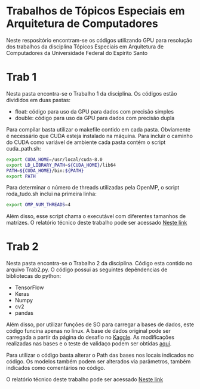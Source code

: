# Trabalhos de Tópicos Especiais em Arquitetura de Computadores
Neste respositório encontram-se os códigos utilizando GPU para resolução dos trabalhos da disciplina Tópicos Especiais em Arquitetura de Computadores da Universidade Federal do Espírito Santo

# Trab 1
Nesta pasta encontra-se o Trabalho 1 da disciplina. Os códigos estão divididos em duas pastas:
- float: código para uso da GPU para dados com precisão simples
- double: código para uso da GPU para dados com precisão dupla

Para compilar basta utilizar o makefile contido em cada pasta. Obviamente é necessário que CUDA esteja instalado na máquina. Para incluir o caminho do CUDA como variável de ambiente cada pasta contém o script cuda_path.sh:
```sh
export CUDA_HOME=/usr/local/cuda-8.0 
export LD_LIBRARY_PATH=${CUDA_HOME}/lib64 
PATH=${CUDA_HOME}/bin:${PATH} 
export PATH
```
Para determinar o número de threads utilizadas pela OpenMP, o script roda_tudo.sh inclui na primeira linha:
```sh
export OMP_NUM_THREADS=4
```
Além disso, esse script chama o executável com diferentes tamanhos de matrizes.
O relatório técnico deste trabalho pode ser acessado [Neste link](https://arxiv.org/abs/1905.03641)

# Trab 2
Nesta pasta encontra-se o Trabalho 2 da disciplina. Código esta contido no arquivo Trab2.py. O código possui as seguintes depêndencias de bibliotecas do python:
- TensorFlow
- Keras
- Numpy
- cv2
- pandas

Além disso, por utilizar funções de SO para carregar a bases de dados, este código funcina apenas no linux. A base de dados original pode ser carregada a partir da página do desafio no [Kaggle](https://www.kaggle.com/c/the-nature-conservancy-fisheries-monitoring/data). As modificações realizadas nas bases e o teste de validaço podem ser obtidas [aqui](https://www.dropbox.com/s/hy9k55z41xb97ey/baseteste2.zip?dl=0).

Para utilizar o código basta alterar o Path das bases nos locais indicados no código. Os modelos também podem ser alterados via parâmetros, também indicados como comentários no código.

O relatório técnico deste trabalho pode ser acessado [Neste link](https://arxiv.org/abs/1905.03642)
